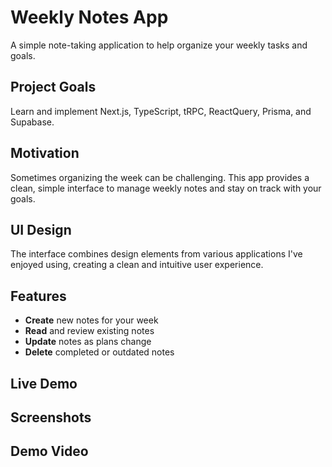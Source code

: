 # Weekly Notes App
A simple note-taking application to help organize your weekly tasks and goals.

## Project Goals

Learn and implement Next.js, TypeScript, tRPC, ReactQuery, Prisma, and Supabase.

## Motivation

Sometimes organizing the week can be challenging. This app provides a clean, simple interface to manage weekly notes and stay on track with your goals.

## UI Design

The interface combines design elements from various applications I've enjoyed using, creating a clean and intuitive user experience.

## Features

- **Create** new notes for your week
- **Read** and review existing notes
- **Update** notes as plans change
- **Delete** completed or outdated notes


## Live Demo



## Screenshots


## Demo Video